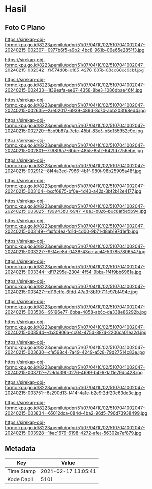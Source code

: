 # Hasil

## Foto C Plano

https://sirekap-obj-formc.kpu.go.id/8223/pemilu/pdpr/51/07/04/10/02/5107041002047-20240215-002307--0977b6f5-a9b2-4bc8-963b-06e65e2851f3.jpg

https://sirekap-obj-formc.kpu.go.id/8223/pemilu/pdpr/51/07/04/10/02/5107041002047-20240215-002342--fb574d0b-e185-4278-807b-68ec68cc9cbf.jpg

https://sirekap-obj-formc.kpu.go.id/8223/pemilu/pdpr/51/07/04/10/02/5107041002047-20240215-002433--1f39eafa-ee67-4358-8be3-1086dbae46f4.jpg

https://sirekap-obj-formc.kpu.go.id/8223/pemilu/pdpr/51/07/04/10/02/5107041002047-20240215-002635--2ae02017-6939-489d-8d74-abb203f68ed4.jpg

https://sirekap-obj-formc.kpu.go.id/8223/pemilu/pdpr/51/07/04/10/02/5107041002047-20240215-002720--5bb9b87a-7efc-45bf-83e3-b5d155952c9c.jpg

https://sirekap-obj-formc.kpu.go.id/8223/pemilu/pdpr/51/07/04/10/02/5107041002047-20240215-002801--7398f9a7-6bbe-4855-85f2-642fd7756ebe.jpg

https://sirekap-obj-formc.kpu.go.id/8223/pemilu/pdpr/51/07/04/10/02/5107041002047-20240215-002912--8f44a3ed-7966-4b1f-980f-98b25905a48f.jpg

https://sirekap-obj-formc.kpu.go.id/8223/pemilu/pdpr/51/07/04/10/02/5107041002047-20240215-003104--bccf6875-bf0e-4d40-a42d-3bf2b12e4177.jpg

https://sirekap-obj-formc.kpu.go.id/8223/pemilu/pdpr/51/07/04/10/02/5107041002047-20240215-003025--f99943b0-6947-48a3-b026-b0c8af5e5694.jpg

https://sirekap-obj-formc.kpu.go.id/8223/pemilu/pdpr/51/07/04/10/02/5107041002047-20240215-003149--fadfd4ea-fd1d-4d00-9b71-d8ab197d1efb.jpg

https://sirekap-obj-formc.kpu.go.id/8223/pemilu/pdpr/51/07/04/10/02/5107041002047-20240215-003227--96f4ee8d-0438-43cc-acd4-537857806547.jpg

https://sirekap-obj-formc.kpu.go.id/8223/pemilu/pdpr/51/07/04/10/02/5107041002047-20240215-003344--df17295e-2304-4f54-9bba-1f4f9bb6961a.jpg

https://sirekap-obj-formc.kpu.go.id/8223/pemilu/pdpr/51/07/04/10/02/5107041002047-20240215-003427--d119effe-6fdd-47a3-8b19-711c97bf494e.jpg

https://sirekap-obj-formc.kpu.go.id/8223/pemilu/pdpr/51/07/04/10/02/5107041002047-20240215-003506--96196e77-6bba-4858-ab6c-da338e86292b.jpg

https://sirekap-obj-formc.kpu.go.id/8223/pemilu/pdpr/51/07/04/10/02/5107041002047-20240215-003544--db30906a-cc04-475d-8874-2206ca01ea2d.jpg

https://sirekap-obj-formc.kpu.go.id/8223/pemilu/pdpr/51/07/04/10/02/5107041002047-20240215-003630--cfe598c4-7a49-4249-a528-79d27514c83e.jpg

https://sirekap-obj-formc.kpu.go.id/8223/pemilu/pdpr/51/07/04/10/02/5107041002047-20240215-003712--729dd39f-0276-4699-b496-1af1e79dc428.jpg

https://sirekap-obj-formc.kpu.go.id/8223/pemilu/pdpr/51/07/04/10/02/5107041002047-20240215-003751--6a290d13-f414-4a1e-b2e9-2df20c63de3e.jpg

https://sirekap-obj-formc.kpu.go.id/8223/pemilu/pdpr/51/07/04/10/02/5107041002047-20240215-003834--65012dca-084d-4ba2-96d5-796d73938499.jpg

https://sirekap-obj-formc.kpu.go.id/8223/pemilu/pdpr/51/07/04/10/02/5107041002047-20240215-003928--1bac1679-6198-4272-afee-56302a7ef879.jpg


## Metadata

| Key        | Value               |
| ---------- | ------------------- |
| Time Stamp | 2024-02-17 13:05:41 |
| Kode Dapil | 5101                |



